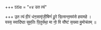+++
title = "०४ उत त्यं"

+++
उ॒त त्यं वी॒रं ध॑न॒सामृ॑जी॒षिणं॑ दू॒रे चि॒त्सन्त॒मव॑से हवामहे ।  
यस्य॒ स्वादि॑ष्ठा सुम॒तिः पि॒तुर्य॑था॒ मा नो॒ वि यौ॑ष्टं स॒ख्या मु॒मोच॑तम् ॥